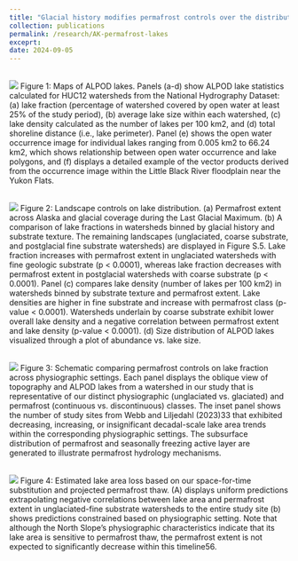 ```yaml
---
title: "Glacial history modifies permafrost controls over the distribution of lakes and ponds"
collection: publications
permalink: /research/AK-permafrost-lakes
exceprt:
date: 2024-09-05
---
```


<br/><img src='/images/Figure1.jpg'>
Figure 1: Maps of ALPOD lakes. Panels (a-d) show ALPOD lake statistics calculated for HUC12 watersheds from the National Hydrography Dataset: (a) lake fraction (percentage of watershed covered by open water at least 25% of the study period), (b) average lake size within each watershed, (c) lake density calculated as the number of lakes per 100 km2, and (d) total shoreline distance (i.e., lake perimeter). Panel (e) shows the open water occurrence image for individual lakes ranging from 0.005 km2 to 66.24 km2, which shows relationship between open water occurrence and lake polygons, and (f) displays a detailed example of the vector products derived from the occurrence image within the Little Black River floodplain near the Yukon Flats.

<br/><img src='/images/Figure2.jpg'>
Figure 2: Landscape controls on lake distribution. (a) Permafrost extent across Alaska and glacial coverage during the Last Glacial Maximum. (b) A comparison of lake fractions in watersheds binned by glacial history and substrate texture. The remaining landscapes (unglaciated, coarse substrate, and postglacial fine substrate watersheds) are displayed in Figure S.5. Lake fraction increases with permafrost extent in unglaciated watersheds with fine geologic substrate (p < 0.0001), whereas lake fraction decreases with permafrost extent in postglacial watersheds with coarse substrate (p < 0.0001). Panel (c) compares lake density (number of lakes per 100 km2) in watersheds binned by substrate texture and permafrost extent. Lake densities are higher in fine substrate and increase with permafrost class (p-value < 0.0001). Watersheds underlain by coarse substrate exhibit lower overall lake density and a negative correlation between permafrost extent and lake density (p-value < 0.0001). (d) Size distribution of ALPOD lakes visualized through a plot of abundance vs. lake size. 

<br/><img src='/images/figure3.jpg'>
Figure 3: Schematic comparing permafrost controls on lake fraction across physiographic settings. Each panel displays the oblique view of topography and ALPOD lakes from a watershed in our study that is representative of our distinct physiographic (unglaciated vs. glaciated) and permafrost (continuous vs. discontinuous) classes. The inset panel shows the number of study sites from Webb and Liljedahl (2023)33 that exhibited decreasing, increasing, or insignificant decadal-scale lake area trends within the corresponding physiographic settings. The subsurface distribution of permafrost and seasonally freezing active layer are generated to illustrate permafrost hydrology mechanisms.

<br/><img src='/images/figure4.jpg'>
Figure 4: Estimated lake area loss based on our space-for-time substitution and projected permafrost thaw. (A) displays uniform predictions extrapolating negative correlations between lake area and permafrost extent in unglaciated-fine substrate watersheds to the entire study site (b) shows predictions constrained based on physiographic setting. Note that although the North Slope’s physiographic characteristics indicate that its lake area is sensitive to permafrost thaw, the permafrost extent is not expected to significantly decrease within this timeline56.
